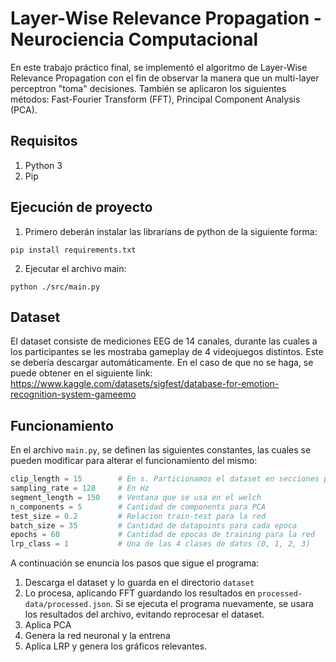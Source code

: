# Layer-Wise Relevance Propagation - Neurociencia Computacional
En este trabajo práctico final, se implementó el algoritmo de Layer-Wise Relevance Propagation con el fin de observar la manera que un multi-layer perceptron "toma" decisiones. 
También se aplicaron los siguientes métodos: Fast-Fourier Transform (FFT), Principal Component Analysis (PCA).

## Requisitos
1. Python 3
2. Pip

## Ejecución de proyecto
1. Primero deberán instalar las librarians de python de la siguiente forma:
```shell
pip install requirements.txt
```
2. Ejecutar el archivo main:
```shell
python ./src/main.py
```

## Dataset
El dataset consiste de mediciones EEG de 14 canales, durante las cuales a los participantes se les mostraba gameplay de 4 videojuegos distintos. 
Este se debería descargar automáticamente. En el caso de que no se haga, se puede obtener en el siguiente link:
https://www.kaggle.com/datasets/sigfest/database-for-emotion-recognition-system-gameemo

## Funcionamiento
En el archivo `main.py`, se definen las siguientes constantes, las cuales se pueden modificar para alterar el funcionamiento del mismo:
```python
clip_length = 15        # En s. Particionamos el dataset en secciones para tener mas datos.
sampling_rate = 128     # En Hz
segment_length = 150    # Ventana que se usa en el welch
n_components = 5        # Cantidad de components para PCA
test_size = 0.2         # Relacion train-test para la red
batch_size = 35         # Cantidad de datapoints para cada epoca
epochs = 60             # Cantidad de epocas de training para la red
lrp_class = 1           # Una de las 4 clases de datos (0, 1, 2, 3)
```
A continuación se enuncia los pasos que sigue el programa:
1. Descarga el dataset y lo guarda en el directorio `dataset`
2. Lo procesa, aplicando FFT guardando los resultados en `processed-data/processed.json`. Si se ejecuta el programa nuevamente, se usara los resultados del archivo, evitando reprocesar el dataset.
3. Aplica PCA
4. Genera la red neuronal y la entrena
5. Aplica LRP y genera los gráficos relevantes.

